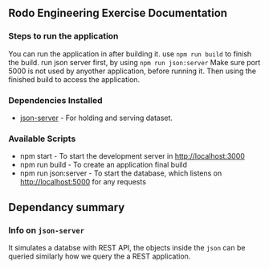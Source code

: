 ## Rodo Engineering Exercise Documentation

### Steps to run the application

You can run the application in after building it.
use `npm run build` to finish the build.
run json server first, by using `npm run json:server`
Make sure port 5000 is not used by anyother application, before running it.
Then using the finished build to access the application.

### Dependencies Installed

- [json-server](https://www.npmjs.com/package/json-server) - For holding and serving dataset.

### Available Scripts

- npm start - To start the development server in [http://localhost:3000](http://localhost:3000)
- npm run build - To create an application final build
- npm run json:server - To start the database, which listens on [http://localhost:5000](http://localhost:5000) for any requests

## Dependancy summary

### Info on `json-server`

It simulates a databse with REST API, the objects inside the `json` can be queried similarly how we query the a REST application.
